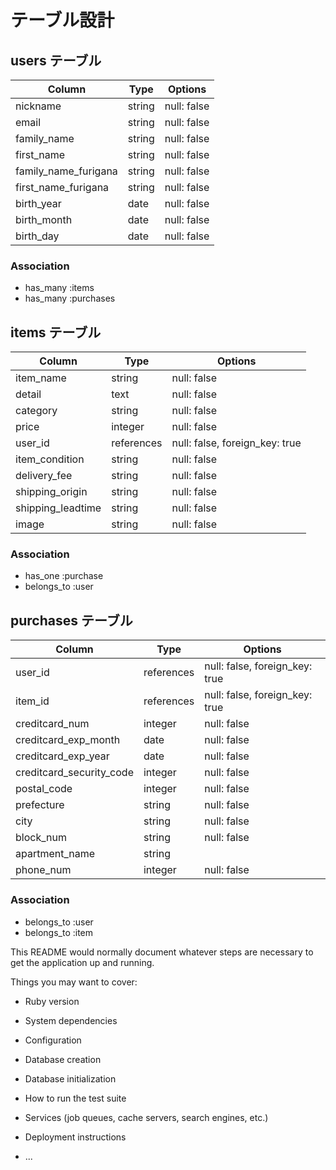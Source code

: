 # テーブル設計

## users テーブル

| Column               | Type   | Options     |
| -------------------- | ------ | ----------- |
| nickname             | string | null: false |
| email                | string | null: false |
| family_name          | string | null: false |
| first_name           | string | null: false |
| family_name_furigana | string | null: false |
| first_name_furigana  | string | null: false |
| birth_year           | date   | null: false |
| birth_month          | date   | null: false |
| birth_day            | date   | null: false |

### Association

- has_many :items
- has_many :purchases



## items テーブル

| Column                  | Type       | Options                        |
| ----------------------- | ---------- | ------------------------------ |
| item_name               | string     | null: false                    |
| detail                  | text       | null: false                    |
| category                | string     | null: false                    |
| price                   | integer    | null: false                    |
| user_id                 | references | null: false, foreign_key: true |
| item_condition          | string     | null: false                    |
| delivery_fee            | string     | null: false                    |
| shipping_origin         | string     | null: false                    |
| shipping_leadtime       | string     | null: false                    |
| image                   | string     | null: false                    |

### Association

- has_one :purchase
- belongs_to :user



## purchases テーブル

| Column                   | Type       | Options                        |
| ------------------------ | ---------- | ------------------------------ |
| user_id                  | references | null: false, foreign_key: true |
| item_id                  | references | null: false, foreign_key: true |
| creditcard_num           | integer    | null: false                    |
| creditcard_exp_month     | date       | null: false                    |
| creditcard_exp_year      | date       | null: false                    |
| creditcard_security_code | integer    | null: false                    |
| postal_code              | integer    | null: false                    |
| prefecture               | string     | null: false                    |
| city                     | string     | null: false                    |
| block_num                | string     | null: false                    |
| apartment_name           | string     |                                |
| phone_num                | integer    | null: false                    |

### Association

- belongs_to :user
- belongs_to :item


This README would normally document whatever steps are necessary to get the
application up and running.

Things you may want to cover:

* Ruby version

* System dependencies

* Configuration

* Database creation

* Database initialization

* How to run the test suite

* Services (job queues, cache servers, search engines, etc.)

* Deployment instructions

* ...
